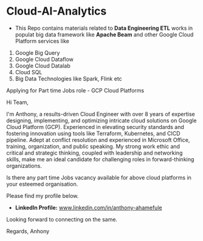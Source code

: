 # Cloud-AI-Analytics

* This Repo contains materials related to **Data Engineering ETL** works in populat big data framework like **Apache Beam** and other Google Cloud Platform services like

1. Google Big Query
2. Google Cloud Dataflow
3. Google Cloud Datalab
4. Cloud SQL 
5. Big Data Technologies like Spark, Flink etc

Applying for Part time Jobs role - GCP Cloud Platforms

Hi Team,

I'm Anthony, a results-driven Cloud Engineer with over 8 years of expertise designing, implementing, and optimizing intricate cloud solutions on Google Cloud Platform (GCP). Experienced in elevating security standards and fostering innovation using tools like Terraform, Kubernetes, and CICD pipeline. Adept at conflict resolution and experienced in Microsoft Office, training, organization, and public speaking. My strong work ethic and critical and strategic thinking, coupled with leadership and networking skills, make me an ideal candidate for challenging roles in forward-thinking organizations.

Is there any part time Jobs vacancy available for above cloud platforms in your esteemed organisation. 

Please find my profile below.

* **__LinkedIn Profile:__** www.linkedin.com/in/anthony-ahamefule


Looking forward to connecting on the same.

Regards,
Anhony




